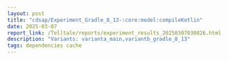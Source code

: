 ```yaml
---
layout: post
title: "cdsap/Experiment_Gradle_8_13-:core:model:compileKotlin"
date: 2025-03-07
report_link: /Telltale/reports/experiment_results_20250307030826.html
description: "Variants: varianta_main,variantb_gradle_8_13"
tags: dependencies cache
---
```

